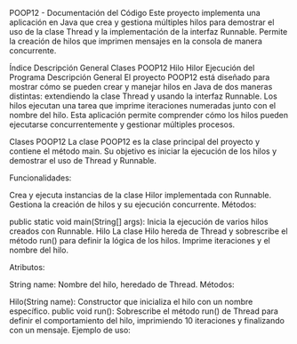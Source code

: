 POOP12 - Documentación del Código
Este proyecto implementa una aplicación en Java que crea y gestiona múltiples hilos para demostrar el uso de la clase Thread y la implementación de la interfaz Runnable. Permite la creación de hilos que imprimen mensajes en la consola de manera concurrente.

Índice
Descripción General
Clases
POOP12
Hilo
Hilor
Ejecución del Programa
Descripción General
El proyecto POOP12 está diseñado para mostrar cómo se pueden crear y manejar hilos en Java de dos maneras distintas: extendiendo la clase Thread y usando la interfaz Runnable. Los hilos ejecutan una tarea que imprime iteraciones numeradas junto con el nombre del hilo. Esta aplicación permite comprender cómo los hilos pueden ejecutarse concurrentemente y gestionar múltiples procesos.

Clases
POOP12
La clase POOP12 es la clase principal del proyecto y contiene el método main. Su objetivo es iniciar la ejecución de los hilos y demostrar el uso de Thread y Runnable.

Funcionalidades:

Crea y ejecuta instancias de la clase Hilor implementada con Runnable.
Gestiona la creación de hilos y su ejecución concurrente.
Métodos:

public static void main(String[] args): Inicia la ejecución de varios hilos creados con Runnable.
Hilo
La clase Hilo hereda de Thread y sobrescribe el método run() para definir la lógica de los hilos. Imprime iteraciones y el nombre del hilo.

Atributos:

String name: Nombre del hilo, heredado de Thread.
Métodos:

Hilo(String name): Constructor que inicializa el hilo con un nombre específico.
public void run(): Sobrescribe el método run() de Thread para definir el comportamiento del hilo, imprimiendo 10 iteraciones y finalizando con un mensaje.
Ejemplo de uso:
